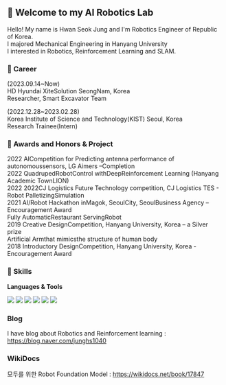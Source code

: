 ## 🔭 Welcome to my AI Robotics Lab  
Hello! My name is Hwan Seok Jung and I'm Robotics Engineer of Republic of Korea.     
I majored Mechanical Engineering in Hanyang University    
I interested in Robotics, Reinforcement Learning and SLAM.

### 🧀 Career
(2023.09.14~Now)     
HD Hyundai XiteSolution SeongNam, Korea     
Researcher, Smart Excavator Team

(2022.12.28~2023.02.28)     
Korea Institute of Science and Technology(KIST)    Seoul, Korea     
Research Trainee(Intern)

### 🍰 Awards and Honors & Project     
2022 AICompetition for Predicting antenna performance of autonomoussensors, LG Aimers –Completion          
2022 QuadrupedRobotControl withDeepReinforcement Learning (Hanyang Academic TownLION)     
2022 2022CJ Logistics Future Technology competition, CJ Logistics TES - Robot PalletizingSimulation     
2021 AI/Robot Hackathon inMagok, SeoulCity, SeoulBusiness Agency – Encouragement Award      
Fully AutomaticRestaurant ServingRobot     
2019 Creative DesignCompetition, Hanyang University, Korea – a Silver prize    
Artificial Armthat mimicsthe structure of human body     
2018 Introductory DesignCompetition, Hanyang University, Korea - Encouragement Award     
     
     

### :pizza: Skills
**Languages & Tools**    
     
<img src="https://img.shields.io/badge/Python-3776AB?style=for-the-badge&logo=Python&logoColor=white"> <img src="https://img.shields.io/badge/C++-00599C?style=for-the-badge&logo=C++&logoColor=white"> <img src="https://img.shields.io/badge/ROS-22314E?style=for-the-badge&logo=ROS&logoColor=white"> <img src="https://img.shields.io/badge/NVIDIA-76B900?style=for-the-badge&logo=NVIDIA&logoColor=white"> <img src="https://img.shields.io/badge/GIT-F05032?style=for-the-badge&logo=GIT&logoColor=white"> <img src="https://img.shields.io/badge/PyTorch-EE4C2C?style=for-the-badge&logo=PyTorch&logoColor=white">

### Blog 
I have blog about Robotics and Reinforcement learning 
: https://blog.naver.com/junghs1040
  
### WikiDocs 
모두를 위한 Robot Foundation Model
: https://wikidocs.net/book/17847  
  

